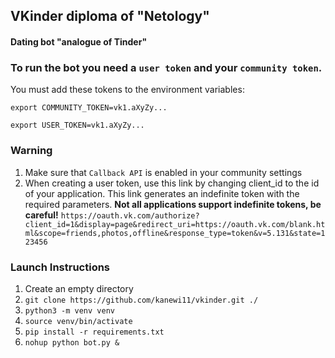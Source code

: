 ## VKinder diploma of "Netology"
#### Dating bot "analogue of Tinder"
### To run the bot you need a `user token` and your `community token`.

You must add these tokens to the environment variables:

`export COMMUNITY_TOKEN=vk1.aXyZy...`

`export USER_TOKEN=vk1.aXyZy...`

### Warning
1. Make sure that `Callback API` is enabled in your community settings
2. When creating a user token, use this link by changing client_id to the id of your application. This link generates an indefinite token with the required parameters. **Not all applications support indefinite tokens, be careful!**
`https://oauth.vk.com/authorize?client_id=1&display=page&redirect_uri=https://oauth.vk.com/blank.html&scope=friends,photos,offline&response_type=token&v=5.131&state=123456`
### Launch Instructions
1. Create an empty directory
2. `git clone https://github.com/kanewi11/vkinder.git ./`
3. `python3 -m venv venv`
4. `source venv/bin/activate`
5. `pip install -r requirements.txt`
6. `nohup python bot.py &`
